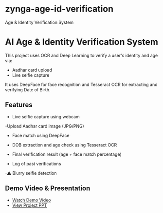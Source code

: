 # zynga-age-id-verification
Age &amp; Identity Verification System
# AI Age & Identity Verification System
This project uses OCR and Deep Learning to verify a user's identity and age via:

-  Aadhar card upload
-  Live selfie capture

It uses DeepFace for face recognition and Tesseract OCR for extracting and verifying Date of Birth.

## Features
- Live selfie capture using webcam

-Upload Aadhar card image (JPG/PNG)

- Face match using DeepFace

- DOB extraction and age check using Tesseract OCR

- Final verification result (age + face match percentage)

- Log of past verifications

-⚠ Blurry selfie detection


##  Demo Video & Presentation

- [Watch Demo Video](https://drive.google.com/drive/folders/1qAFNfzA5mK3pmYymh1n5cOBevdIdt97l?usp=drive_link)
- [View Project PPT](https://drive.google.com/drive/folders/1ZHB-AF_mVzf1Qd0hEXEI-RqEZKFf39uN?usp=sharing)
